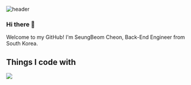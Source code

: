 ![header](https://capsule-render.vercel.app/api?type=waving&color=auto&height=400&text=SeungBeom%20Cheon&fontColor=d6ace6&fontSize=40)
### Hi there 👋

Welcome to my GitHub!
I'm SeungBeom Cheon, Back-End Engineer from South Korea.

## Things I code with

<a href="https://www.instagram.com/0921sean?igsh=b3Q1bngwaGs1aHB3" target="_blank"><img src="https://img.shields.io/badge/instagram-배경색?style=flat&logo=appveyor&logoColor=E4405F"/></a>
